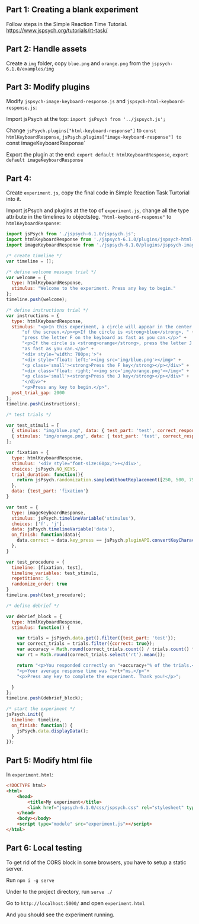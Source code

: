 ## Part 1: Creating a blank experiment
Follow steps in the Simple Reaction Time Tutorial. https://www.jspsych.org/tutorials/rt-task/

## Part 2: Handle assets
Create a `img` folder, copy `blue.png` and `orange.png` from the `jspsych-6.1.0/examples/img`

## Part 3: Modify plugins
Modify `jspsych-image-keyboard-response.js` and `jspsych-html-keyboard-response.js`:

Import jsPsych at the top: `import jsPsych from '../jspsych.js';` 

Change `jsPsych.plugins["html-keyboard-response"]` to `const htmlKeyboardResponse`, `jsPsych.plugins["image-keyboard-response"] to `const imageKeyboardResponse`

Export the plugin at the end: `export default htmlKeyboardResponse`, `export default imageKeyboardResponse`

## Part 4: 
Create `experiment.js`, copy the final code in Simple Reaction Task Turtorial into it.

Import jsPsych and plugins at the top of `experiment.js`, change all the type attribute in the timelines to objects(eg. `"html-keyboard-response"` to `htmlKeyboardResponse`:
```javascript
import jsPsych from './jspsych-6.1.0/jspsych.js';
import htmlKeyboardResponse from './jspsych-6.1.0/plugins/jspsych-html-keyboard-response.js';
import imageKeyboardResponse from './jspsych-6.1.0/plugins/jspsych-image-keyboard-response.js';

/* create timeline */
var timeline = [];

/* define welcome message trial */
var welcome = {
  type: htmlKeyboardResponse,
  stimulus: "Welcome to the experiment. Press any key to begin."
};
timeline.push(welcome);

/* define instructions trial */
var instructions = {
  type: htmlKeyboardResponse,
  stimulus: "<p>In this experiment, a circle will appear in the center " +
      "of the screen.</p><p>If the circle is <strong>blue</strong>, " +
      "press the letter F on the keyboard as fast as you can.</p>" +
      "<p>If the circle is <strong>orange</strong>, press the letter J " +
      "as fast as you can.</p>" +
      "<div style='width: 700px;'>"+
      "<div style='float: left;'><img src='img/blue.png'></img>" +
      "<p class='small'><strong>Press the F key</strong></p></div>" +
      "<div class='float: right;'><img src='img/orange.png'></img>" +
      "<p class='small'><strong>Press the J key</strong></p></div>" +
      "</div>"+
      "<p>Press any key to begin.</p>",
  post_trial_gap: 2000
};
timeline.push(instructions);

/* test trials */

var test_stimuli = [
  { stimulus: "img/blue.png", data: { test_part: 'test', correct_response: 'f' } },
  { stimulus: "img/orange.png", data: { test_part: 'test', correct_response: 'j' } }
];

var fixation = {
  type: htmlKeyboardResponse,
  stimulus: '<div style="font-size:60px;">+</div>',
  choices: jsPsych.NO_KEYS,
  trial_duration: function(){
    return jsPsych.randomization.sampleWithoutReplacement([250, 500, 750, 1000, 1250, 1500, 1750, 2000], 1)[0];
  },
  data: {test_part: 'fixation'}
}

var test = {
  type: imageKeyboardResponse,
  stimulus: jsPsych.timelineVariable('stimulus'),
  choices: ['f', 'j'],
  data: jsPsych.timelineVariable('data'),
  on_finish: function(data){
    data.correct = data.key_press == jsPsych.pluginAPI.convertKeyCharacterToKeyCode(data.correct_response);
  },
}

var test_procedure = {
  timeline: [fixation, test],
  timeline_variables: test_stimuli,
  repetitions: 5,
  randomize_order: true
}
timeline.push(test_procedure);

/* define debrief */

var debrief_block = {
  type: htmlKeyboardResponse,
  stimulus: function() {

    var trials = jsPsych.data.get().filter({test_part: 'test'});
    var correct_trials = trials.filter({correct: true});
    var accuracy = Math.round(correct_trials.count() / trials.count() * 100);
    var rt = Math.round(correct_trials.select('rt').mean());

    return "<p>You responded correctly on "+accuracy+"% of the trials.</p>"+
    "<p>Your average response time was "+rt+"ms.</p>"+
    "<p>Press any key to complete the experiment. Thank you!</p>";

  }
};
timeline.push(debrief_block);

/* start the experiment */
jsPsych.init({
  timeline: timeline,
  on_finish: function() {
    jsPsych.data.displayData();
  }
});
```

## Part 5: Modify html file
In `experiment.html`:

```html
<!DOCTYPE html>
<html>
    <head>
        <title>My experiment</title>
        <link href="jspsych-6.1.0/css/jspsych.css" rel="stylesheet" type="text/css"></link>
    </head>
    <body></body>
    <script type="module" src="experiment.js"></script>
</html>
```

## Part 6: Local testing
To get rid of the CORS block in some browsers, you have to setup a static server.

Run `npm i -g serve`

Under to the project directory, run `serve ./`

Go to `http://localhost:5000/` and open `experiment.html`

And you should see the experiment running.
